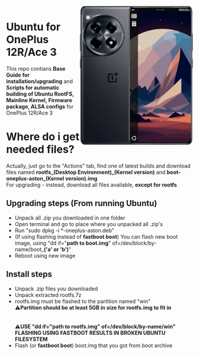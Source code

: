 <img align="right" src="ubnt.png" width="305" alt="Ubuntu 24.10 Running On A OnePlus Ace 3">

# Ubuntu for OnePlus 12R/Ace 3
This repo contians **Base Guide for installation/upgrading** and **Scripts for automatic building of Ubuntu RootFS, Mainline Kernel, Firmware package, ALSA configs** for OnePlus 12R/Ace 3

# Where do i get needed files?
Actually, just go to the "Actions" tab, find one of latest builds and download files named **rootfs_(Desktop Environment)_(Kernel version)** and **boot-oneplus-aston_(Kernel version).img**
<br>For upgrading - instead, download all files available, **except for rootfs**

## Upgrading steps (From running Ubuntu)
- Unpack all .zip you downloaded in one folder
- Open terminal and go to place where you unpacked all .zip's
- Run "sudo dpkg -i *-oneplus-aston.deb"
- (If using flashing instead of **fastboot boot**) You can flash new boot image, using "dd if="**path to boot.img**" of=/dev/block/by-name/boot_**('a' or 'b')**"
- Reboot using new image
  
## Install steps
- Unpack .zip files you downloaded
- Unpack extracted rootfs.7z
- rootfs.img must be flashed to the partition named "win"
<br>⚠️**Partition should be at least 5GB in size for rootfs.img to fit in**<br></br>
<br>⚠️**USE "dd if="path to rootfs.img" of=/dev/block/by-name/win"
<br>  FLASHING USING FASTBOOT RESULTS IN BROKEN UBUNTU FILESYSTEM**
- Flash (or **fastboot boot**) boot.img that you got from boot archive
  



